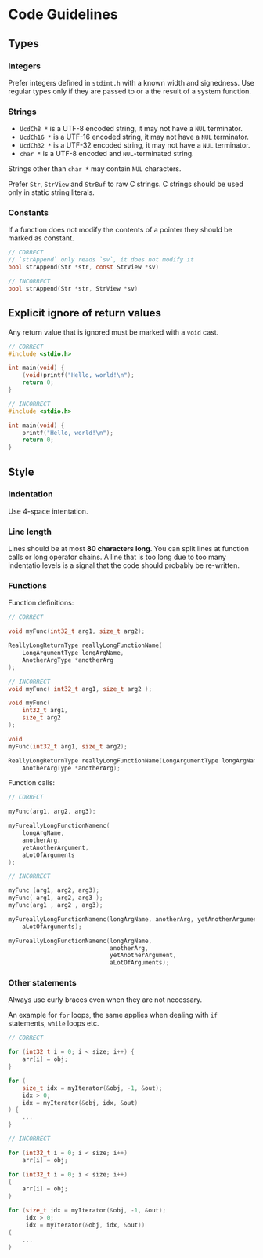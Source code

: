 # Code Guidelines

## Types

### Integers

Prefer integers defined in `stdint.h` with a known width and signedness. Use
regular types only if they are passed to or a the result of a system function.

### Strings

- `UcdCh8 *` is a UTF-8 encoded string, it may not have a `NUL` terminator.
- `UcdCh16 *` is a UTF-16 encoded string, it may not have a `NUL` terminator.
- `UcdCh32 *` is a UTF-32 encoded string, it may not have a `NUL` terminator.
- `char *` is a UTF-8 encoded and `NUL`-terminated string.

Strings other than `char *` may contain `NUL` characters.

Prefer `Str`, `StrView` and `StrBuf` to raw C strings. C strings should be used
only in static string literals.

### Constants

If a function does not modify the contents of a pointer they should be marked
as constant.

```c
// CORRECT
// `strAppend` only reads `sv`, it does not modify it
bool strAppend(Str *str, const StrView *sv)

// INCORRECT
bool strAppend(Str *str, StrView *sv)
```

## Explicit ignore of return values

Any return value that is ignored must be marked with a `void` cast.

```c
// CORRECT
#include <stdio.h>

int main(void) {
    (void)printf("Hello, world!\n");
    return 0;
}

// INCORRECT
#include <stdio.h>

int main(void) {
    printf("Hello, world!\n");
    return 0;
}
```

## Style

### Indentation

Use 4-space intentation.

### Line length

Lines should be at most **80 characters long**. You can split lines at
function calls or long operator chains. A line that is too long due to too many
indentatio levels is a signal that the code should probably be re-written.

### Functions

Function definitions:

```c
// CORRECT

void myFunc(int32_t arg1, size_t arg2);

ReallyLongReturnType reallyLongFunctionName(
    LongArgumentType longArgName,
    AnotherArgType *anotherArg
);

// INCORRECT
void myFunc( int32_t arg1, size_t arg2 );

void myFunc(
    int32_t arg1,
    size_t arg2
);

void
myFunc(int32_t arg1, size_t arg2);

ReallyLongReturnType reallyLongFunctionName(LongArgumentType longArgName,
    AnotherArgType *anotherArg);
```

Function calls:

```c
// CORRECT

myFunc(arg1, arg2, arg3);

myFureallyLongFunctionNamenc(
    longArgName,
    anotherArg,
    yetAnotherArgument,
    aLotOfArguments
);

// INCORRECT

myFunc (arg1, arg2, arg3);
myFunc( arg1, arg2, arg3 );
myFunc(arg1 , arg2 , arg3);

myFureallyLongFunctionNamenc(longArgName, anotherArg, yetAnotherArgument,
    aLotOfArguments);

myFureallyLongFunctionNamenc(longArgName,
                             anotherArg,
                             yetAnotherArgument,
                             aLotOfArguments);
```

### Other statements

Always use curly braces even when they are not necessary.

An example for `for` loops, the same applies when dealing with `if` statements,
`while` loops etc.

```c
// CORRECT

for (int32_t i = 0; i < size; i++) {
    arr[i] = obj;
}

for (
    size_t idx = myIterator(&obj, -1, &out);
    idx > 0;
    idx = myIterator(&obj, idx, &out)
) {
    ...
}

// INCORRECT

for (int32_t i = 0; i < size; i++)
    arr[i] = obj;

for (int32_t i = 0; i < size; i++)
{
    arr[i] = obj;
}

for (size_t idx = myIterator(&obj, -1, &out);
     idx > 0;
     idx = myIterator(&obj, idx, &out))
{
    ...
}
```
